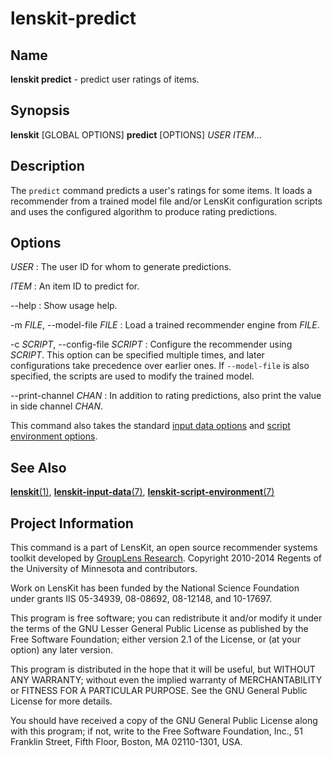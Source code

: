 # lenskit-predict

## Name

**lenskit predict** - predict user ratings of items.

## Synopsis

**lenskit** [GLOBAL OPTIONS] **predict** [OPTIONS] *USER* *ITEM*...

## Description

The `predict` command predicts a user's ratings for some items.  It loads a recommender from a
trained model file and/or LensKit configuration scripts and uses the configured algorithm to
produce rating predictions.

## Options

*USER*
:   The user ID for whom to generate predictions.

*ITEM*
:   An item ID to predict for.

--help
:   Show usage help.

-m *FILE*, --model-file *FILE*
:   Load a trained recommender engine from *FILE*.

-c *SCRIPT*, --config-file *SCRIPT*
:   Configure the recommender using *SCRIPT*.  This option can be specified multiple times, and
    later configurations take precedence over earlier ones.  If `--model-file` is also specified,
    the scripts are used to modify the trained model.

--print-channel *CHAN*
:   In addition to rating predictions, also print the value in side channel *CHAN*.

This command also takes the standard [input data options](man:lenskit-input-data(7))
and [script environment options](man:lenskit-script-environment(7)).

## See Also

[**lenskit**(1)](man:lenskit(1)), [**lenskit-input-data**(7)](man:lenskit-input-data(7)),
[**lenskit-script-environment**(7)](man:lenskit-script-environment(7))

## Project Information

This command is a part of LensKit, an open source recommender systems toolkit
developed by [GroupLens Research](http://grouplens.org).
Copyright 2010-2014 Regents of the University of Minnesota and contributors.

Work on LensKit has been funded by the National Science Foundation under
grants IIS 05-34939, 08-08692, 08-12148, and 10-17697.

This program is free software; you can redistribute it and/or modify
it under the terms of the GNU Lesser General Public License as
published by the Free Software Foundation; either version 2.1 of the
License, or (at your option) any later version.

This program is distributed in the hope that it will be useful, but WITHOUT
ANY WARRANTY; without even the implied warranty of MERCHANTABILITY or FITNESS
FOR A PARTICULAR PURPOSE. See the GNU General Public License for more
details.

You should have received a copy of the GNU General Public License along with
this program; if not, write to the Free Software Foundation, Inc., 51
Franklin Street, Fifth Floor, Boston, MA 02110-1301, USA.
